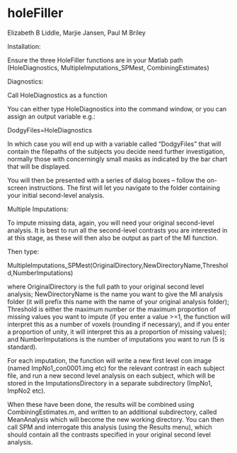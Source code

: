 # holeFiller

Elizabeth B Liddle, Marjie Jansen, Paul M Briley

Installation:

Ensure the three HoleFiller functions are in your Matlab path (HoleDiagnostics, MultipleImputations_SPMest, CombiningEstimates)


Diagnostics:

Call HoleDiagnostics as a function

You can either type HoleDiagnostics into the command window, or you can assign an output variable e.g.:

DodgyFiles=HoleDiagnostics

In which case you will end up with a variable called “DodgyFiles” that will contain the filepaths of the subjects you decide need further investigation, normally those with concerningly small masks as indicated by the bar chart that will be displayed.

You will then be presented with a series of dialog boxes – follow the on-screen instructions.  The first will let you navigate to the folder containing your initial second-level analysis.


Multiple Imputations:

To impute missing data, again, you will need your original second-level analysis. It is best to run all the second-level contrasts you are interested in at this stage, as these will then also be output as part of the MI function.

Then type:

MultipleImputations_SPMest(OriginalDirectory,NewDirectoryName,Threshold,NumberImputations)

where OriginalDirectory is the full path to your original second level analysis; NewDirectoryName is the name you want to give the MI analysis folder (it will prefix this name with the name of your original analysis folder); Threshold is either the maximum number or the maximum proportion of missing values you want to impute (if you enter a value >=1, the function will interpret this as a number of voxels (rounding if necessary), and if you enter a proportion of unity, it will interpret this as a  proportion of missing values); and NumberImputations  is the number of imputations you want to run (5 is standard).

For each imputation, the function will write a new first level con image (named ImpNo1_con0001.img etc) for the relevant contrast in each subject file, and run a new second level analysis on each subject, which will be stored in the ImputationsDirectory in a separate subdirectory (ImpNo1, ImpNo2 etc). 

When these have been done, the results will be combined using CombiningEstimates.m, and written to an additional subdirectory, called MeanAnalysis which will become the new working directory.  You can then call SPM and interrogate this analysis (using the Results menu), which should contain all the contrasts specified in your original second level analysis.
